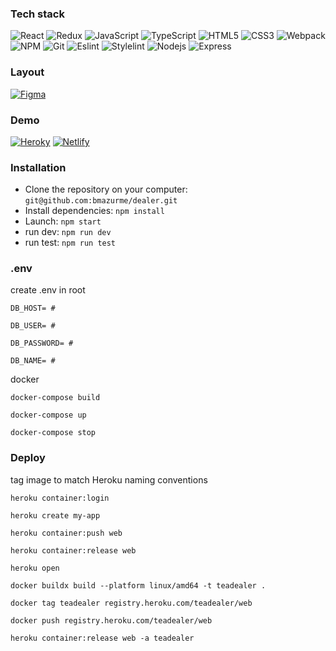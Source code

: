 ### Tech stack
![React](https://img.shields.io/badge/-React-black?style=flat-square&logo=react)
![Redux](https://img.shields.io/badge/-Redux-black?style=flat-square&logo=redux)
![JavaScript](https://img.shields.io/badge/-JavaScript-black?style=flat-square&logo=javascript)
![TypeScript](https://img.shields.io/badge/-TypeScript-black?style=flat-square&logo=typescript)
![HTML5](https://img.shields.io/badge/-HTML5-black?style=flat-square&logo=html5&logoColor=white)
![CSS3](https://img.shields.io/badge/-CSS3-black?style=flat-square&logo=css3)
![Webpack](https://img.shields.io/badge/-Webpack-black?style=flat-square&logo=webpack)
![NPM](https://img.shields.io/badge/-NPM-black?style=flat-square&logo=npm)
![Git](https://img.shields.io/badge/-Git-black?style=flat-square&logo=git)
![Eslint](https://img.shields.io/badge/-Eslint-black?style=flat-square&logo=eslint)
![Stylelint](https://img.shields.io/badge/-Stylelint-black?style=flat-square&logo=stylelint)
![Nodejs](https://img.shields.io/badge/-Nodejs-black?style=flat-square&logo=Node.js)
![Express](https://img.shields.io/badge/-Express-black?style=flat-square&logo=express)

### Layout

[![Figma](https://img.shields.io/badge/-Figma-black?style=flat-square&logo=figma)](https://www.figma.com/file/vbRrCeW3YFaiJfEzw9u4Na?)

### Demo

[![Heroky](https://img.shields.io/badge/-Heroky-black?style=flat-square&logo=heroku)](https://teadealer.herokuapp.com/)
[![Netlify](https://img.shields.io/badge/-Netlify-black?style=flat-square&logo=netlify)](https://delicate-blancmange-5a0a6d.netlify.app/)

### Installation

- Clone the repository on your computer: `git@github.com:bmazurme/dealer.git`
- Install dependencies: `npm install`
- Launch: `npm start`
- run dev: `npm run dev`
- run test: `npm run test`

### .env

create .env in root

```
DB_HOST= #

DB_USER= #

DB_PASSWORD= #

DB_NAME= #
```

docker

`docker-compose build`

`docker-compose up`

`docker-compose stop`

### Deploy

tag image to match Heroku naming conventions

`heroku container:login`

`heroku create my-app`

`heroku container:push web`

`heroku container:release web`

`heroku open`

`docker buildx build --platform linux/amd64 -t teadealer .`

`docker tag teadealer registry.heroku.com/teadealer/web`

`docker push registry.heroku.com/teadealer/web`

`heroku container:release web -a teadealer`
